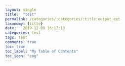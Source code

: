 ```yaml
---
layout: single
title:  "test"
permalink: /categories/:categories/:title:output_ext
taxonomy: {title}
date:   2019-12-09 16:17:13
categories: test
tags: test
comments: true
toc: true
toc_label: "My Table of Contents"
toc_icon: "cog"
---
```




